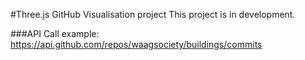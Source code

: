 #Three.js GitHub Visualisation project
This project is in development.


###API Call example:
https://api.github.com/repos/waagsociety/buildings/commits
